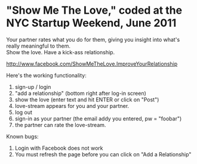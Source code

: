# "Show Me The Love," coded at the NYC Startup Weekend, June 2011
Your partner rates what you do for them, giving you insight into what's really meaningful to them.  
Show the love. Have a kick-ass relationship.  

http://www.facebook.com/ShowMeTheLove.ImproveYourRelationship  

Here's the working functionality:  
1. sign-up / login  
2. "add a relationship" (bottom right after log-in screen)
3. show the love (enter text and hit ENTER or click on "Post")  
4. love-stream appears for you and your partner.  
5. log out  
6. sign-in as your partner (the email addy you entered, pw = "foobar")  
7. the partner can rate the love-stream.   

Known bugs:
1. Login with Facebook does not work
2. You must refresh the page before you can click on "Add a Relationship" 